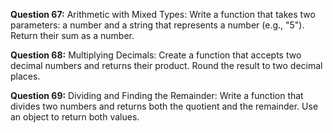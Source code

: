 **Question 67:** Arithmetic with Mixed Types: Write a function that takes two parameters: a number and a string that represents a number (e.g., "5"). Return their sum as a number. 

**Question 68:** Multiplying Decimals: Create a function that accepts two decimal numbers and returns their product. Round the result to two decimal places.

**Question 69:** Dividing and Finding the Remainder: Write a function that divides two numbers and returns both the quotient and the remainder. Use an object to return both values.
